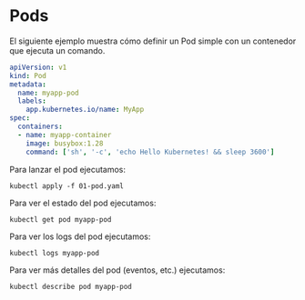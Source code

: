 # Pods

El siguiente ejemplo muestra cómo definir un Pod simple con un contenedor que ejecuta un comando.

```yaml
apiVersion: v1
kind: Pod
metadata:
  name: myapp-pod
  labels:
    app.kubernetes.io/name: MyApp
spec:
  containers:
  - name: myapp-container
    image: busybox:1.28
    command: ['sh', '-c', 'echo Hello Kubernetes! && sleep 3600']
```

Para lanzar el pod ejecutamos:

```shell
kubectl apply -f 01-pod.yaml
```

Para ver el estado del pod ejecutamos:

```shell
kubectl get pod myapp-pod
```

Para ver los logs del pod ejecutamos:

```shell
kubectl logs myapp-pod
```

Para ver más detalles del pod (eventos, etc.) ejecutamos:

```shell
kubectl describe pod myapp-pod
```
